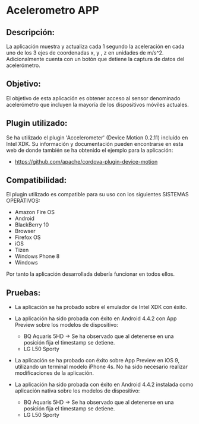 Acelerometro APP
================

Descripción:
------------
La aplicación muestra y actualiza cada 1 segundo la aceleración en cada uno de los 3 ejes de coordenadas x, y , z en unidades de m/s^2.
Adicionalmente cuenta con un botón que detiene la captura de datos del acelerómetro.

Objetivo:
---------
El objetivo de esta aplicación es obtener acceso al sensor denominado acelerómetro que incluyen la mayoría de los dispositivos móviles actuales.

Plugin utilizado:
-----------------
Se ha utilizado el plugin 'Accelerometer' (Device Motion 0.2.11) incluído en Intel XDK. Su información y documentación pueden encontrarse en esta web de donde también se ha obtenido el ejemplo para la aplicación:
- https://github.com/apache/cordova-plugin-device-motion

Compatibilidad:
---------------
El plugin utilizado es compatible para su uso con los siguientes SISTEMAS OPERATIVOS:

* Amazon Fire OS
* Android
* BlackBerry 10
* Browser
* Firefox OS
* iOS
* Tizen
* Windows Phone 8
* Windows

Por tanto la aplicación desarrollada debería funcionar en todos ellos. 

Pruebas:
--------
* La aplicación se ha probado sobre el emulador de Intel XDK con éxito.

* La aplicación ha sido probada con éxito en Android 4.4.2 con App Preview sobre los modelos de dispositivo:
	- BQ Aquaris 5HD -> Se ha observado que al detenerse en una posición fija el timestamp se detiene.
	- LG L50 Sporty
	
* La aplicación se ha probado con éxito sobre App Preview en iOS 9,  utilizando un terminal modelo iPhone 4s. No ha sido necesario realizar modificaciones de la aplicación.

* La aplicación ha sido probada con éxito en Android 4.4.2 instalada como aplicación nativa sobre los modelos de dispositivo:
	- BQ Aquaris 5HD -> Se ha observado que al detenerse en una posición fija el timestamp se detiene.
	- LG L50 Sporty